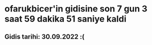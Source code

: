 # ofarukbicer'in gidisine son 7 gun 3 saat 59 dakika 51 saniye kaldi

## Gidis tarihi: 30.09.2022 :(